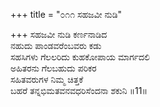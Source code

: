 +++
title = "೦೧೧ ಸಹಜವೀ ನುಡಿ"

+++
ಸಹಜವೀ ನುಡಿ ಕರ್ಣನಾಡಿದ   
ನಹುದು ಪಾಂಡವರೆಂಬವರು ಕಡು  
ಸಹಸಿಗಳು ಗೆಲಲರಿದು ಕುಹಕೋಪಾಯ ಮಾರ್ಗದಲಿ  
ಅಹಿತರನು ಗೆಲಬಹುದು ಪರಿಕರ  
ಸಹಿತವರುಗಳ ನಿಮ್ಮ ಚಿತ್ತಕೆ  
ಬಹರೆ ತನ್ನಭಿಮತವನವಧರಿಸೆಂದನಾ ಶಕುನಿ     ॥11॥